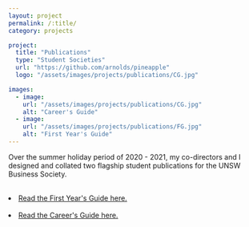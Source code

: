 ```yaml
---
layout: project
permalink: /:title/
category: projects

project:
  title: "Publications"
  type: "Student Societies"
  url: "https://github.com/arnolds/pineapple"
  logo: "/assets/images/projects/publications/CG.jpg"

images:
  - image:
    url: "/assets/images/projects/publications/CG.jpg"
    alt: "Career's Guide"
  - image:
    url: "/assets/images/projects/publications/FG.jpg"
    alt: "First Year's Guide"
---
```

<p>
Over the summer holiday period of 2020 - 2021, my co-directors and I designed and collated two flagship student publications for the UNSW Business Society.
</p>
<br>
<li><a href="https://issuu.com/unswbusinesssociety/docs/bsoc_2021_first_years_guide" target="_blank">Read the First Year's Guide here.</a></li>
<br>
<li><a href="https://issuu.com/unswbusinesssociety/docs/2021_careers_guide" target="_blank">Read the Career's Guide here.</a></li>
